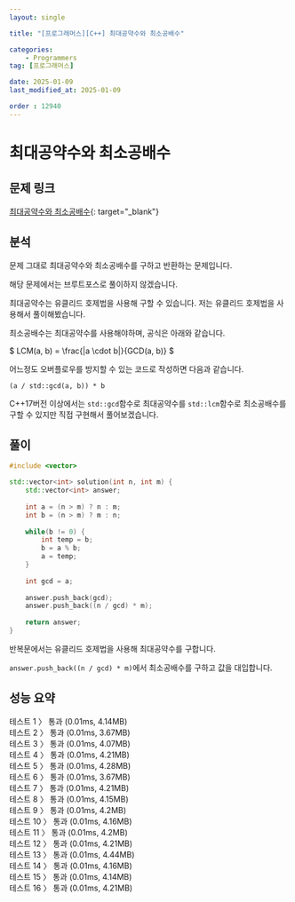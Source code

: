 ```yaml
---
layout: single

title: "[프로그래머스][C++] 최대공약수와 최소공배수"

categories:
    - Programmers
tag: [프로그래머스]

date: 2025-01-09
last_modified_at: 2025-01-09

order : 12940
---
```


# 최대공약수와 최소공배수

## 문제 링크

[최대공약수와 최소공배수](https://school.programmers.co.kr/learn/courses/30/lessons/12940){: target="_blank"}

## 분석

문제 그대로 최대공약수와 최소공배수를 구하고 반환하는 문제입니다.

해당 문제에서는 브루트포스로 풀이하지 않겠습니다.

최대공약수는 유클리드 호제법을 사용해 구할 수 있습니다.
저는 유클리드 호제법을 사용해서 풀이해봤습니다.

최소공배수는 최대공약수를 사용해야하며, 공식은 아래와 같습니다.

$
LCM(a, b) = \frac{|a \cdot b|}{GCD(a, b)}
$

어느정도 오버플로우를 방지할 수 있는 코드로 작성하면 다음과 같습니다.

`(a / std::gcd(a, b)) * b`

C++17버전 이상에서는 `std::gcd`함수로 최대공약수를 `std::lcm`함수로 최소공배수를 구할 수 있지만 직접 구현해서 풀어보겠습니다.

## 풀이

```cpp
#include <vector>

std::vector<int> solution(int n, int m) {
    std::vector<int> answer;
    
    int a = (n > m) ? n : m;
    int b = (n > m) ? m : n;
    
    while(b != 0) {
        int temp = b;
        b = a % b;
        a = temp;
    }
    
    int gcd = a;
    
    answer.push_back(gcd);
    answer.push_back((n / gcd) * m);
    
    return answer;
}
```

반복문에서는 유클리드 호제법을 사용해 최대공약수를 구합니다.

``answer.push_back((n / gcd) * m)``에서 최소공배수를 구하고 값을 대입합니다.

## 성능 요약

테스트 1 〉 통과 (0.01ms, 4.14MB)  
테스트 2 〉 통과 (0.01ms, 3.67MB)  
테스트 3 〉 통과 (0.01ms, 4.07MB)  
테스트 4 〉 통과 (0.01ms, 4.21MB)  
테스트 5 〉 통과 (0.01ms, 4.28MB)  
테스트 6 〉 통과 (0.01ms, 3.67MB)  
테스트 7 〉 통과 (0.01ms, 4.21MB)  
테스트 8 〉 통과 (0.01ms, 4.15MB)  
테스트 9 〉 통과 (0.01ms, 4.2MB)  
테스트 10 〉 통과 (0.01ms, 4.16MB)  
테스트 11 〉 통과 (0.01ms, 4.2MB)  
테스트 12 〉 통과 (0.01ms, 4.21MB)  
테스트 13 〉 통과 (0.01ms, 4.44MB)  
테스트 14 〉 통과 (0.01ms, 4.16MB)  
테스트 15 〉 통과 (0.01ms, 4.14MB)  
테스트 16 〉 통과 (0.01ms, 4.21MB)  